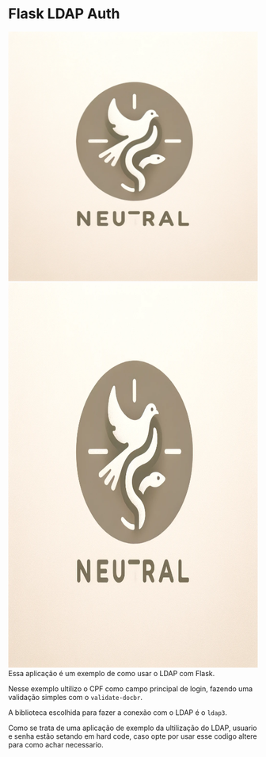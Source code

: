 # Flask LDAP Auth

![](static/img/logo-login.png)
<img src="static/img/logo-login.png" width="777" height="777"/>
Essa aplicação é um exemplo de como usar o LDAP com Flask. 

Nesse exemplo ultilizo o CPF como campo principal de login, fazendo uma validação simples com o `validate-docbr`.

A biblioteca escolhida para fazer a conexão com o LDAP é o `ldap3`.

Como se trata de uma aplicação de exemplo da ultilização do LDAP, usuario e senha estão setando em hard code, caso opte por usar esse codigo altere para como achar necessario. 